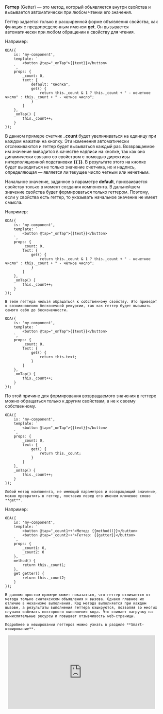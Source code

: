 ﻿**Геттер** (Getter) — это метод, который объявляется внутри свойства и вызывается автоматически при любом чтении его значения.

Геттер задается только в расширенной форме объявления свойства, как функция с предопределенным именем **get**. Он вызывается автоматически при любом обращении к свойству для чтения.

Например:

```javascript_run_edit_[my-component.js]
ODA({
    is: 'my-component',
    template: `
        <button @tap="_onTap">{{text}}</button>
    `,
    props: {
        _count: 0,
        text: {
            default: "Кнопка",
            get() {
                return this._count & 1 ? this._count + " - нечетное число" : this._count + " - четное число";
            }
        }
    },
    _onTap() {
        this._count++;
    }
});
```

В данном примере счетчик **\_count** будет увеличиваться на единицу при каждом нажатии на кнопку. Эти изменения автоматически отслеживаются и геттер будет вызываться каждый раз.  Возвращаемое им значение выводится в качестве надписи на кнопке, так как оно динамически связано со свойством с помощью директивы интерполяционной подстановки **{{ }}**. В результате этого на кнопке будет выводиться не только значение счетчика, но и надпись, определяющая — является ли текущее число четным или нечетным.

Начальное значение, заданное в параметре **default**, присваивается свойству только в момент создания компонента. В дальнейшем значение свойства будет формироваться только геттером. Поэтому, если у свойства есть геттер, то указывать начальное значение не имеет смысла.

Например:

```javascript_run_edit_[my-component.js]
ODA({
    is: 'my-component',
    template: `
        <button @tap="_onTap">{{text}}</button>
    `,
    props: {
        _count: 0,
        text: {
            get() {
                return this._count & 1 ? this._count + " - нечетное число" : this._count + " - четное число";
            }
        }
    },
    _onTap() {
        this._count++;
    }
});
```

```warning_md
В теле геттера нельзя обращаться к собственному свойству. Это приведет к возникновению бесконечной рекурсии, так как геттер будет вызывать самого себя до бесконечности.
```

```javascript_error
ODA({
    is: 'my-component',
    template: `
        <button @tap="_onTap">{{text}}</button>
    `,
    props: {
        _count: 0,
        text: {
            get() {
                return this.text;
            }
        }
    },
    _onTap() {
        this._count++;
    }
});
```

По этой причине для формирования возвращаемого значения в геттере можно обращаться только к другим свойствам, а не к своему собственному.

```javascript_run_edit_[my-component.js]
ODA({
    is: 'my-component',
    template: `
        <button @tap="_onTap">{{text}}</button>
    `,
    props: {
        _count: 0,
        text: {
            get() {
                return this._count;
            }
        }
    },
    _onTap() {
        this._count++;
    }
});
```

```info_md
Любой метод компонента, не имеющий параметров и возвращающий значение, можно превратить в геттер, поставив перед его именем ключевое слово **get**.
```

Например:

```javascript_run_edit_[my-component.js]
ODA({
    is: 'my-component',
    template: `
        <button @tap="_count1++">Метод: {{method()}}</button>
        <button @tap="_count2++">Геттер: {{getter}}</button>
    `,
    props: {
        _count1: 0,
        _count2: 0
    },
    method() {
        return this._count1;
    },
    get getter() {
        return this._count2;
    }
});
```

```faq_md
В данном простом примере может показаться, что геттер отличается от метода только синтаксисом объявления и вызова. Однако главное их отличие в механизме выполнения. Код метода выполняется при каждом вызове, а результаты выполнения геттера кэшируются, позволяя во многих случаях избежать повторного выполнения кода. Это снижает нагрузку на вычислительные ресурсы и повышает отзывчивость web-страницы.

Подробнее о кешировании геттеров можно узнать в разделе **Smart-кэширование**.
```

<div style="position:relative;padding-bottom:48%; margin:10px">
    <iframe src="https://www.youtube.com/embed/C08B6QTjIQc?start=0" frameborder="0" allow="accelerometer; autoplay; encrypted-media; gyroscope; picture-in-picture" allowfullscreen
    	style="position:absolute;width:100%;height:100%;"></iframe>
</div>

